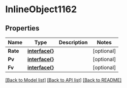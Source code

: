 # InlineObject1162

## Properties

Name | Type | Description | Notes
------------ | ------------- | ------------- | -------------
**Rate** | [**interface{}**](.md) |  | [optional] 
**Pv** | [**interface{}**](.md) |  | [optional] 
**Fv** | [**interface{}**](.md) |  | [optional] 

[[Back to Model list]](../README.md#documentation-for-models) [[Back to API list]](../README.md#documentation-for-api-endpoints) [[Back to README]](../README.md)


